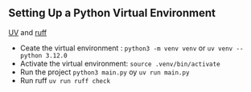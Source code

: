 ## Setting Up a Python Virtual Environment

[UV](https://docs.astral.sh/uv) and [ruff](https://docs.astral.sh/ruff/)

- Ceate the virtual environment : `python3 -m venv venv` or `uv venv --python 3.12.0`
- Activate the virtual environment: `source .venv/bin/activate`
- Run the project `python3 main.py` oy `uv run main.py`
- Run ruff `uv run ruff check`
